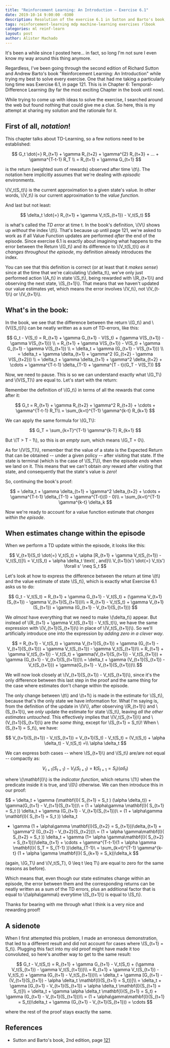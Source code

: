 ```yaml
---
title: "Reinforcement Learning: An Introduction – Exercise 6.1"
date: 2019-10-14 9:00:00 -0300
description: Resolution of the exercise 6.1 in Sutton and Barto's book, 2nd edition
tags: reinforcement-learning mdp machine-learning exercises rlbook
categories: ml reinf-learn
layout: post
author: Alister Machado
---
```


It's been a while since I posted here... in fact, so long I'm not sure I even know my way around this thing anymore.

Regardless, I've been going through the second edition of Richard Sutton and Andrew Barto's book "Reinforcement Learning: An Introduction" while trying my best to solve every exercise. One that had me taking a particularly long time was Exercise 6.1, in page 121. This is in Chapter 6: Temporal-Difference Learning (by far the most exciting Chapter in the book until now).

While trying to come up with ideas to solve the exercise, I searched around the web but found nothing that could give me a clue. So here, this is my attempt at sharing my solution and the rationale for it.

## First of all, _notation_!

This chapter talks about TD-Learning, so a few notions need to be established:

$$
G_t \dot{=} R_{t+1} + \gamma R_{t+2} + \gamma^{2} R_{t+3} + ... + \gamma^{T-t-1} R_T \\
= R_{t+1} + \gamma G_{t+1}
$$

 is the return (weighted sum of rewards) observed after time \\(t\\). The notation here implicitly assumes that we're dealing with _episodic_ environments.

\\(V_t(S_t)\\) is the current approximation to a given state's value. In other words, \\(V_t\\) is our current approximation to the _value function_.

And last but not least:

$$
\delta_t \dot{=} R_{t+1} + \gamma V_t(S_{t+1}) - V_t(S_t)
$$

is what's called the _TD error_ at time t. In the book's definition, \\(V\\) shows up _without_ the index \\(t\\). That's because up until page 121, we're asked to work as if all Value Function updates are performed _after_ the end of the episode. Since exercise 6.1 is exactly about imagining what happens to the error between the Return \\(G_t\\) and its difference to \\(V_t(S_t)\\) _as it changes throughout the episode_, my definition already introduces the index.

You can see that this definition is correct (or at least that it _makes sense_) since at the time that we're calculating \\(\delta_t\\), we've only just performed action \\(A_t\\) in state \\(S_t\\), being rewarded with \\(R_{t+1}\\) and observing the next state, \\(S_{t+1}\\). That means that we haven't updated our value estimates yet, which means the error involves \\(V_t\\), not \\(V_{t-1}\\) or \\(V_{t+1}\\).

## What's in the book:

In the book, we see that the difference between the return \\(G_t\\) and \\(V({S_t})\\) can be neatly written as a sum of TD-errors, like this:

$$
G_t - V(S_t) = R_{t+1} + \gamma G_{t+1} - V(S_t) + (\gamma V(S_{t+1}) - \gamma V(S_{t+1})) \\
= R_{t+1} + \gamma V(S_{t+1}) - V(S_t) + \gamma G_{t+1} - \gamma V(S_{t+1}) \\
= \delta_t + \gamma (G_{t+1} - V(S_{t+1})) \\
= \delta_t + \gamma \delta_{t+1} + \gamma^2 (G_{t+2} - \gamma V(S_{t+2})) \\
= \delta_t + \gamma \delta_{t+1} + \gamma^2 \delta_{t+2} + \cdots + \gamma^{T-t-1} \delta_{T-1} + \gamma^{T - t}(G_T - V(S_T))
$$

Now, we need to pause. This is so we can understand exactly what \\(G_T\\) and \\(V(S_T)\\) are equal to. Let's start with the return:

Remember the definition of \\(G_t\\) in terms of all the rewards that come after it:

$$
G_t = R_{t+1} + \gamma R_{t+2} + \gamma^2 R_{t+3} + \cdots + \gamma^{T-t-1} R_T\\
= \sum_{k=t}^{T-1} \gamma^{k-t} R_{k+1}
$$

We can apply the same formula for \\(G_T\\):

$$
G_T = \sum_{k=T}^{T-1} \gamma^{k-T} R_{k+1}
$$

But \\(T > T - 1\\), so this is _an empty sum_, which means \\(G_T = 0\\).

As for \\(V(S_T)\\), remember that the value of a state is the Expected Return that can be obtained -- under a given policy -- after visiting that state. If the state is terminal (which is the case of \\(S_T\\)), then the episode _ends_ when we land on it. This means that we can't obtain _any_ reward after visiting that state, and consequently that the state's value is _zero_!

So, continuing the book's proof:

$$
= \delta_t + \gamma \delta_{t+1} + \gamma^2 \delta_{t+2} + \cdots + \gamma^{T-t-1} \delta_{T-1} + \gamma^{T-t}(0 - 0)\\
= \sum_{k=t}^{T-1} \gamma^{k-t} \delta_k
$$

Now we're ready to account for a value function estimate that _changes within the episode_.

## When estimates change within the episode

When we perform a TD update within the episode, it looks like this:

$$
V_{t+1}(S_t) \dot{=} V_t(S_t) + \alpha [R_{t+1} + \gamma V_t(S_{t+1}) - V_t(S_t)]\\
= V_t(S_t) + \alpha \delta_t \text{ , and}\\
V_{t+1}(s') \dot{=} V_t(s') \forall s' \neq S_t
$$

Let's look at how to express the difference between the return at time \\(t\\) and the value estimate of state \\(S_t\\), which is exactly what Exercise 6.1 asks us to do:

$$
G_t - V_t(S_t) = R_{t+1} + \gamma G_{t+1} - V_t(S_t) + (\gamma V_{t+1}(S_{t+1}) - \gamma V_{t+1}(S_{t+1}))\\
= R_{t+1} - V_t(S_t) + \gamma V_{t+1}(S_{t+1})  + \gamma (G_{t+1} - V_{t+1}(S_{t+1}))
$$

We _almost_ have everything that we need to make \\(\delta_t\\) appear. But instead of \\(R_{t+1} + \gamma V_t(S_{t+1}) - V_t(S_t)\\), we have the same expression with \\(V_{t+1}(S_{t+1})\\) in place of \\(V_t(S_{t+1})\\). So we'll artificially introduce one into the expression by _adding zero in a clever way_.

$$
= R_{t+1} - V_t(S_t) + \gamma V_{t+1}(S_{t+1}) + \gamma (G_{t+1} - V_{t+1}(S_{t+1})) + \gamma V_t(S_{t+1}) - \gamma V_t(S_{t+1})\\
= R_{t+1} + \gamma V_t(S_{t+1}) - V_t(S_t) + \gamma(V_{t+1}(S_{t+1}) - V_t(S_{t+1})) + \gamma (G_{t+1} - V_{t+1}(S_{t+1}))\\
= \delta_t + \gamma (V_{t+1}(S_{t+1}) - V_t(S_{t+1})) + \gamma(G_{t+1} - V_{t+1}(S_{t+1}))\\
$$

We will now look closely at \\(V_{t+1}(S_{t+1}) - V_t(S_{t+1})\\), since it's the only difference between this last step in the proof and the same thing for the case where estimates don't change within the episode.

The only change between \\(t\\) and \\(t+1\\) is made in the estimate for \\(S_t\\), because that's the only state we have information for. What I'm saying is, from the definition of the update in \\(V\\), after observing \\(R_{t+1}\\) and \\(S_{t+1}\\), we _only_ update the estimate for state \\(S_t\\), leaving _all the other estimates untouched_. This effectively implies that \\(V_t(S_{t+1})\\) and \\(V_{t+1}(S_{t+1})\\) are _the same thing_, except for \\(S_{t+1} = S_t\\)! When \\(S_{t+1} = S_t\\), we have:

$$
V_{t+1}(S_{t+1}) - V_t(S_{t+1}) = V_{t+1}(S_t) - V_t(S_t) = (V_t(S_t) + \alpha \delta_t) - V_t(S_t) =\\
\alpha \delta_t
$$

We can express both cases -- where \\(S_{t+1}\\) and \\(S_t\\) are/are not equal -- compactly as:

$$
V_{t+1}(S_{t+1}) - V_t(S_{t+1}) = \mathbf{I}( S_{t+1} = S_t ) (\alpha \delta_t)
$$

where \\(\mathbf{I}\\) is the _indicator function_, which returns \\(1\\) when the predicate inside it is true, and \\(0\\) otherwise. We can then introduce this in our proof:


$$
= \delta_t + \gamma (\mathbf{I}( S_{t+1} = S_t ) (\alpha \delta_t)) + \gamma(G_{t+1} - V_{t+1}(S_{t+1}))\\
= (1 + \alpha\gamma \mathbf{I}( S_{t+1} = S_t )) \delta_t + \gamma (G_{t+1} - V_{t+1}(S_{t+1}))\\
= (1 + \alpha\gamma \mathbf{I}( S_{t+1} = S_t )) \delta_t
+ \gamma (1 + \alpha\gamma \mathbf{I}(S_{t+2} = S_{t+1}))\delta_{t+1} + \gamma^2 (G_{t+2} - V_{t+2}(S_{t+2}))\\
= (1 + \alpha \gamma\mathbf{I}( S_{t+2} = S_t )) \delta_t +
\gamma (1+ \alpha \gamma\mathbf{I}( S_{t+2} = S_{t+1}))\delta_{t+1} + \cdots +
\gamma^{T-t-1}(1 + \alpha \gamma \mathbf{I}( S_T = S_{T-1} ))\delta_{T-1}\\
= \sum_{k=t}^{T-1} \gamma^{k-t} (1 + \alpha \gamma \mathbf{I}( S_{k+1} = S_k))\delta_k
$$

(again, \\(G_T\\) and \\(V_t(S_T), 0 \leq t \leq T\\) are equal to zero for the same reasons as before).

Which means that, even though our state estimates change within an episode, the error between them and the corresponding returns can be neatly written as a sum of the TD errors, plus an additional factor that is equal to \\(\alpha\gamma\\) everytime \\(S_{t+1}\\) is equal to \\(S_t\\).

Thanks for bearing with me through what I think is a very nice and rewarding proof!

## A sidenote

When I first attempted this problem, I made an erroneous demonstration, that led to a different result and did not account for cases where \\(S_{t+1} = S_t\\). Plugging this fact into my old proof might have made it too convoluted, so here's another way to get to the same result:

$$
G_t - V_t(S_t) = R_{t+1} + \gamma G_{t+1} - V_t(S_t) + (\gamma V_t(S_{t+1}) - \gamma V_t(S_{t+1}))\\
= R_{t+1} + \gamma V_t(S_{t+1}) - V_t(S_t) + \gamma (G_{t+1} - V_t(S_{t+1}))\\
= \delta_t + \gamma [G_{t+1} - (V_{t+1}(S_{t+1}) - \alpha \delta_t \mathbf{I}(S_{t+1} = S_t))]\\
= \delta_t + \gamma [G_{t+1} - V_{t+1}(S_{t+1}) + \alpha \delta_t \mathbf{I}(S_{t+1} = S_t)]\\
= \delta_t + \gamma \alpha \delta_t \mathbf{I}(S_{t+1} = S_t) + \gamma (G_{t+1} - V_{t+1}(S_{t+1}))\\
= (1 + \alpha\gamma\mathbf{I}(S_{t+1} = S_t))\delta_t + \gamma (G_{t+1} - V_{t+1}(S_{t+1})) = \cdots
$$

where the rest of the proof stays exactly the same.

## References

* Sutton and Barto's book, 2nd edition, page [121](http://incompleteideas.net/book/RLbook2018.pdf#page=143)
